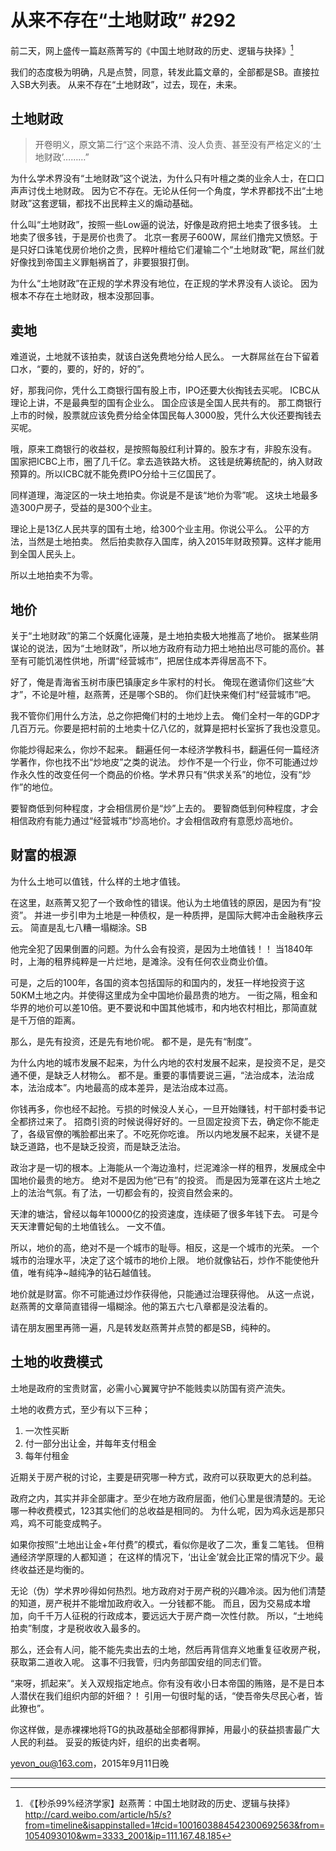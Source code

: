 # 从来不存在“土地财政” #292

前二天，网上盛传一篇赵燕菁写的《中国土地财政的历史、逻辑与抉择》[^1]

我们的态度极为明确，凡是点赞，同意，转发此篇文章的，全部都是SB。直接拉入SB大列表。
从来不存在“土地财政”，过去，现在，未来。

## 土地财政

> 开卷明义，原文第二行“这个来路不清、没人负责、甚至没有严格定义的‘土地财政’………”

为什么学术界没有“土地财政”这个说法，为什么只有叶檀之类的业余人士，在口口声声讨伐土地财政。
因为它不存在。无论从任何一个角度，学术界都找不出“土地财政”这套逻辑，都找不出民粹主义的煽动基础。

什么叫“土地财政”，按照一些Low逼的说法，好像是政府把土地卖了很多钱。
土地卖了很多钱，于是房价也贵了。
北京一套房子600W，屌丝们撸完又愤怒。于是只好口诛笔伐房价地价之贵，民粹叶檀给它们灌输二个“土地财政”靶，屌丝们就好像找到帝国主义罪魁祸首了，非要狠狠打倒。

为什么“土地财政”在正规的学术界没有地位，在正规的学术界没有人谈论。
因为根本不存在土地财政，根本没那回事。

## 卖地

难道说，土地就不该拍卖，就该白送免费地分给人民么。
一大群屌丝在台下留着口水，“要的，要的，好的，好的”。

好，那我问你，凭什么工商银行国有股上市，IPO还要大伙掏钱去买呢。
ICBC从理论上讲，不是最典型的国有企业么。
国企应该是全国人民共有的。
那工商银行上市的时候，股票就应该免费分给全体国民每人3000股，凭什么大伙还要掏钱去买呢。

哦，原来工商银行的收益权，是按照每股红利计算的。股东才有，非股东没有。
国家把ICBC上市，圈了几千亿。拿去造铁路大桥。
这钱是统筹统配的，纳入财政预算的。所以ICBC就不能免费IPO分给十三亿国民了。

同样道理，海淀区的一块土地拍卖。你说是不是该“地价为零”呢。
这块土地最多造300户房子，受益的是300个业主。

理论上是13亿人民共享的国有土地，给300个业主用。你说公平么。
公平的方法，当然是土地拍卖。
然后拍卖款存入国库，纳入2015年财政预算。这样才能用到全国人民头上。

所以土地拍卖不为零。

## 地价

关于“土地财政”的第二个妖魔化诬蔑，是土地拍卖极大地推高了地价。
据某些阴谋论的说法，因为“土地财政”，所以地方政府有动力把土地拍出尽可能的高价。甚至有可能饥渴性供地，所谓“经营城市”，把居住成本弄得居高不下。

好了，俺是青海省玉树市康巴镇康定乡牛家村的村长。
俺现在邀请你们这些“大才”，不论是叶檀，赵燕菁，还是哪个SB的。
你们赶快来俺们村“经营城市”吧。

我不管你们用什么方法，总之你把俺们村的土地炒上去。
俺们全村一年的GDP才几百万元。你要是把村前的土地卖十亿八亿的，就算是把村长室拆了我也没意见。

你能炒得起来么，你炒不起来。
翻遍任何一本经济学教科书，翻遍任何一篇经济学著作，你也找不出“炒地皮”之类的说法。
炒作不是一个行业，你不可能通过炒作永久性的改变任何一个商品的价格。学术界只有“供求关系”的地位，没有“炒作”的地位。

要智商低到何种程度，才会相信房价是“炒”上去的。
要智商低到何种程度，才会相信政府有能力通过“经营城市”炒高地价。才会相信政府有意愿炒高地价。

## 财富的根源

为什么土地可以值钱，什么样的土地才值钱。

在这里，赵燕菁又犯了一个致命性的错误。他认为土地值钱的原因，是因为有“投资”。
并进一步引申为土地是一种债权，是一种质押，是国际大鳄冲击金融秩序云云。
简直是乱七八糟一塌糊涂。SB

他完全犯了因果倒置的问题。为什么会有投资，是因为土地值钱！！
当1840年时，上海的租界纯粹是一片烂地，是滩涂。没有任何农业商业价值。

可是，之后的100年，各国的资本包括国际的和国内的，发狂一样地投资于这50KM土地之内。并使得这里成为全中国地价最昂贵的地方。
一街之隔，租金和华界的地价可以差10倍。更不要说和中国其他城市，和内地农村相比，那简直就是千万倍的距离。

那么，是先有投资，还是先有地价呢。
都不是，是先有“制度”。

为什么内地的城市发展不起来，为什么内地的农村发展不起来，是投资不足，是交通不便，是缺乏人材物么。
都不是。重要的事情要说三遍，“法治成本，法治成本，法治成本”。内地最高的成本差异，是法治成本过高。

你钱再多，你也经不起抢。亏损的时候没人关心，一旦开始赚钱，村干部村委书记全都挤过来了。
招商引资的时候说得好好的。一旦固定投资下去，确定你不能走了，各级官僚的嘴脸都出来了。不吃死你吃谁。
所以内地发展不起来，关键不是缺乏道路，也不是缺乏投资，而是缺乏法治。

政治才是一切的根本。上海能从一个海边渔村，烂泥滩涂一样的租界，发展成全中国地价最贵的地方。
绝对不是因为他“已有”的投资。
而是因为笼罩在这片土地之上的法治气氛。有了法，一切都会有的，投资自然会来的。

天津的塘沽，曾经以每年10000亿的投资速度，连续砸了很多年钱下去。
可是今天天津曹妃甸的土地值钱么。
一文不值。

所以，地价的高，绝对不是一个城市的耻辱。相反，这是一个城市的光荣。
一个城市的治理水平，决定了这个城市的地价上限。
地价就像钻石，炒作不能使他升值，唯有纯净~越纯净的钻石越值钱。

地价就是财富。你不可能通过炒作获得他，只能通过治理获得他。
从这一点说，赵燕菁的文章简直错得一塌糊涂。他的第五六七八章都是没法看的。

请在朋友圈里再筛一遍，凡是转发赵燕菁并点赞的都是SB，纯种的。

## 土地的收费模式

土地是政府的宝贵财富，必需小心翼翼守护不能贱卖以防国有资产流失。

土地的收费方式，至少有以下三种；

1. 一次性买断
1. 付一部分出让金，并每年支付租金
1. 每年付租金

近期关于房产税的讨论，主要是研究哪一种方式，政府可以获取更大的总利益。

政府之内，其实并非全部庸才。至少在地方政府层面，他们心里是很清楚的。无论哪一种收费模式，123其实他们的总收益是相同的。
为什么呢，因为鸡永远是那只鸡，鸡不可能变成鸭子。

如果你按照“土地出让金+年付费”的模式，看似你是收了二次，重复二笔钱。
但稍通经济学原理的人都知道；
在这样的情况下，‘出让金’就会比正常的情况下少。最终收益还是均衡的。

无论（伪）学术界吵得如何热烈。地方政府对于房产税的兴趣冷淡。因为他们清楚的知道，房产税并不能增加政府收入。一分钱都不能。
而且，因为交易成本增加，向千千万人征税的行政成本，要远远大于房产商一次性付款。
所以，“土地纯拍卖”制度，才是税收收入最多的。

那么，还会有人问，能不能先卖出去的土地，然后再背信弃义地重复征收房产税，获取第二道收入呢。
这事不归我管，归内务部国安组的同志们管。

“来呀，抓起来”。关入双规指定地点。你有没有收小日本帝国的贿赂，是不是日本人潜伏在我们组织内部的奸细？！
引用一句很时髦的话，“使吾帝失尽民心者，皆此獠也”。

你这样做，是赤裸裸地将TG的执政基础全部都得罪掉，用最小的获益损害最广大人民的利益。
妥妥的叛徒内奸，组织的出卖者啊。

[yevon_ou@163.com](mailto:yevon_ou@163.com)，2015年9月11日晚

---

[^1]: 《【秒杀99%经济学家】赵燕菁：中国土地财政的历史、逻辑与抉择》http://card.weibo.com/article/h5/s?from=timeline&isappinstalled=1#cid=1001603884542300692563&from=1054093010&wm=3333_2001&ip=111.167.48.185

